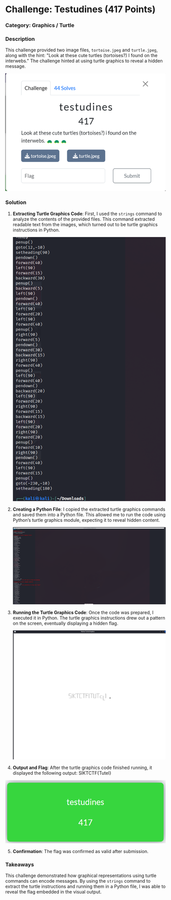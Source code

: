 # Challenge: Testudines (417 Points)

### Category: Graphics / Turtle

### Description
This challenge provided two image files, `tortoise.jpeg` and `turtle.jpeg`, along with the hint: "Look at these cute turtles (tortoises?) I found on the interwebs." The challenge hinted at using turtle graphics to reveal a hidden message.

![Strings Command Output](../Bilder/Picture23.png)

### Solution

1. **Extracting Turtle Graphics Code**:
   First, I used the `strings` command to analyze the contents of the provided files. This command extracted readable text from the images, which turned out to be turtle graphics instructions in Python.

   ![Strings Command Output](../Bilder/Picture24.png)

2. **Creating a Python File**:
   I copied the extracted turtle graphics commands and saved them into a Python file. This allowed me to run the code using Python’s turtle graphics module, expecting it to reveal hidden content.

   ![Python Code](../Bilder/Picture25.png)

3. **Running the Turtle Graphics Code**:
   Once the code was prepared, I executed it in Python. The turtle graphics instructions drew out a pattern on the screen, eventually displaying a hidden flag.

   ![Python Turtle Graphics Output](../Bilder/Picture26.png)

4. **Output and Flag**:
   After the turtle graphics code finished running, it displayed the following output: SIKTCTF{Tutel}

   
![Flag Output](../Bilder/Picture27.png)

5. **Confirmation**:
The flag was confirmed as valid after submission.

### Takeaways
This challenge demonstrated how graphical representations using turtle commands can encode messages. By using the `strings` command to extract the turtle instructions and running them in a Python file, I was able to reveal the flag embedded in the visual output.


